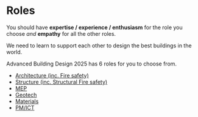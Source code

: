 # Roles

You should have **expertise / experience / enthusiasm** for the role you choose *and* **empathy** for all the other roles. 

We need to learn to support each other to design the best buildings in the world.

Advanced Building Design 2025 has 6 roles for you to choose from.

* [Architecture (inc. Fire safety)](/41936/Roles/Architecture)
* [Structure  (inc. Structural Fire safety)](/41936/Roles/Structure)
* [MEP](/41936/Roles/MEP)
* [Geotech](/41936/Roles/Geotech)
* [Materials](/41936/Roles/Materials)
* [PM/ICT](/41936/Roles/PM-ICT)


<!-- 2025 

arch
 space allocation
 facade design
 building form
mep
 comfort and energt use
structure
 structural safety
materials
 guidance on materials to other subjects
 dgnb lite reporting
pm
 costs
 schedule
 it/ bio confirmance


--->
